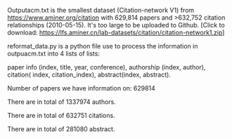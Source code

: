 Outputacm.txt is the smallest dataset (Citation-network V1) from https://www.aminer.org/citation with 629,814 papers and >632,752 citation relationships (2010-05-15). It's too large to be uploaded to Github.
[Click to download: https://lfs.aminer.cn/lab-datasets/citation/citation-network1.zip]

reformat_data.py is a python file use to process the information in outpuacm.txt into 4 lists of lists: 

paper info (index, title, year, conference), authorship (index, author), citation( index, citation_index), abstract(index, abstract).

Number of papers we have information on:  629814

There are in total of 1337974 authors.

There are in total of 632751 citations.

There are in total of 281080 abstract.
